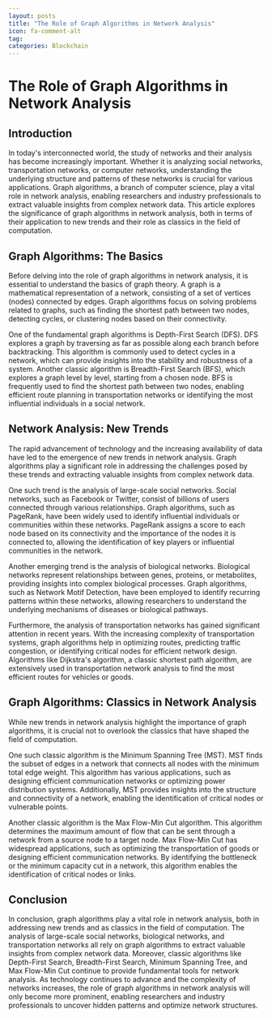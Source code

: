 ```yaml
---
layout: posts
title: "The Role of Graph Algorithms in Network Analysis"
icon: fa-comment-alt
tag:      
categories: Blockchain
---
```



# The Role of Graph Algorithms in Network Analysis

## Introduction

In today's interconnected world, the study of networks and their analysis has become increasingly important. Whether it is analyzing social networks, transportation networks, or computer networks, understanding the underlying structure and patterns of these networks is crucial for various applications. Graph algorithms, a branch of computer science, play a vital role in network analysis, enabling researchers and industry professionals to extract valuable insights from complex network data. This article explores the significance of graph algorithms in network analysis, both in terms of their application to new trends and their role as classics in the field of computation.

## Graph Algorithms: The Basics

Before delving into the role of graph algorithms in network analysis, it is essential to understand the basics of graph theory. A graph is a mathematical representation of a network, consisting of a set of vertices (nodes) connected by edges. Graph algorithms focus on solving problems related to graphs, such as finding the shortest path between two nodes, detecting cycles, or clustering nodes based on their connectivity.

One of the fundamental graph algorithms is Depth-First Search (DFS). DFS explores a graph by traversing as far as possible along each branch before backtracking. This algorithm is commonly used to detect cycles in a network, which can provide insights into the stability and robustness of a system. Another classic algorithm is Breadth-First Search (BFS), which explores a graph level by level, starting from a chosen node. BFS is frequently used to find the shortest path between two nodes, enabling efficient route planning in transportation networks or identifying the most influential individuals in a social network.

## Network Analysis: New Trends

The rapid advancement of technology and the increasing availability of data have led to the emergence of new trends in network analysis. Graph algorithms play a significant role in addressing the challenges posed by these trends and extracting valuable insights from complex network data.

One such trend is the analysis of large-scale social networks. Social networks, such as Facebook or Twitter, consist of billions of users connected through various relationships. Graph algorithms, such as PageRank, have been widely used to identify influential individuals or communities within these networks. PageRank assigns a score to each node based on its connectivity and the importance of the nodes it is connected to, allowing the identification of key players or influential communities in the network.

Another emerging trend is the analysis of biological networks. Biological networks represent relationships between genes, proteins, or metabolites, providing insights into complex biological processes. Graph algorithms, such as Network Motif Detection, have been employed to identify recurring patterns within these networks, allowing researchers to understand the underlying mechanisms of diseases or biological pathways.

Furthermore, the analysis of transportation networks has gained significant attention in recent years. With the increasing complexity of transportation systems, graph algorithms help in optimizing routes, predicting traffic congestion, or identifying critical nodes for efficient network design. Algorithms like Dijkstra's algorithm, a classic shortest path algorithm, are extensively used in transportation network analysis to find the most efficient routes for vehicles or goods.

## Graph Algorithms: Classics in Network Analysis

While new trends in network analysis highlight the importance of graph algorithms, it is crucial not to overlook the classics that have shaped the field of computation.

One such classic algorithm is the Minimum Spanning Tree (MST). MST finds the subset of edges in a network that connects all nodes with the minimum total edge weight. This algorithm has various applications, such as designing efficient communication networks or optimizing power distribution systems. Additionally, MST provides insights into the structure and connectivity of a network, enabling the identification of critical nodes or vulnerable points.

Another classic algorithm is the Max Flow-Min Cut algorithm. This algorithm determines the maximum amount of flow that can be sent through a network from a source node to a target node. Max Flow-Min Cut has widespread applications, such as optimizing the transportation of goods or designing efficient communication networks. By identifying the bottleneck or the minimum capacity cut in a network, this algorithm enables the identification of critical nodes or links.

## Conclusion

In conclusion, graph algorithms play a vital role in network analysis, both in addressing new trends and as classics in the field of computation. The analysis of large-scale social networks, biological networks, and transportation networks all rely on graph algorithms to extract valuable insights from complex network data. Moreover, classic algorithms like Depth-First Search, Breadth-First Search, Minimum Spanning Tree, and Max Flow-Min Cut continue to provide fundamental tools for network analysis. As technology continues to advance and the complexity of networks increases, the role of graph algorithms in network analysis will only become more prominent, enabling researchers and industry professionals to uncover hidden patterns and optimize network structures.